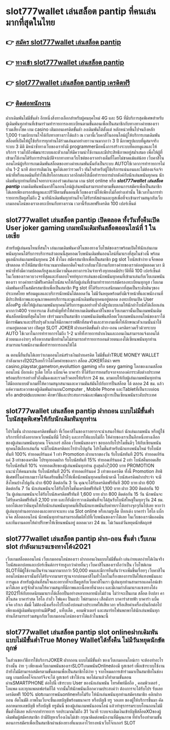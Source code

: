# slot777wallet เล่นสล็อต pantip  ที่คนเล่นมากที่สุดในไทย

## 👉 [สมัคร slot777wallet เล่นสล็อต pantip](https://slot777wallet.com/)
## 👉 [ทางเข้า slot777wallet เล่นสล็อต pantip](https://slot777wallet.com/)
## 👉 [slot777wallet เล่นสล็อต pantip เครดิตฟรี](https://slot777wallet.com/)
## 👉 [ติดต่อพนักงาน](https://slot777wallet.com/)


ฝากเดิมพันไม่มีขั้นต่ำ  อีกหนึ่งสิ่งทางเลือกสำหรับผู้คนยุคใหม่ 4G และ 5G ที่มีบริการสุดพิเศษสำหรับผู้เดิมพันทุกท่านที่เข้ามาร่วมทำรายการลงทะเบียนตามขั้นตอนเพื่อเป็นสมาชิกกับทางทางค่ายของเราร่วมเสี่ยงโชค เกม casino  เติมถอนเครดิตขั้นต่ำ ลงเดิมพันได้ตั้งแต่ หลักหน่วยขึ้นไปจนถึงหลัก 1,000 ร่วมเบิกบานใจได้กับทางทางเราได้แล้ว ณ เวลานี้เว็บคาสิโนออนไลน์ผู้ให้บริการเกมเดิมพันสล็อตที่เปิดให้ผู้ใช้บริการทุกท่านได้ร่วมเล่นมาอย่างยาวนานมากกว่า 3 ปี มีภาพรูปแบบที่ดูสมจจริง ระบบ 3 มิติ
มิหนำซ้ำทางเว็บของเรายังมี  programmerมือหนึ่งการสร้างระบบที่คอยดูแลและให้บริการ  รวมไปถึงพัฒนาระบบและตัวเกมให้มีความน่าใช้งานและมีประสิทธิภาพอยู่สม่ำเสมอ เพื่อให้ผู้ที่เข้ามาใช้งานได้รับการปรนนิบัติจากทางทางเว็บไซต์ของเราอย่างเต็มที่โดยไม่ขาดแม้แต่น้อย เว็บคาสิโนออนไลน์ผู้บริการเกมเดิมพันสล็อตของทางค่ายเกมพันนั้นยังเป็นระบบ AUTOใช้เวลาการทำรายการไม่เกิน 1-2 นาที ต่อการเติมเงิน พูดได้เลยว่ารวดเร็ว ทันใจสำหรับผู้ใช้บริการแน่นอนและไม่ต้องแจ้งเจ้าหน้าที่หรือแอดมินที่ทำให้เสียโอกาสและเวลาอีกต่อไปเมื่อทำรายการฝากตังค์กับนักเล่นพนันทุกคน
นักเดิมพันทุกท่านที่สนใจอยากจะลองร่วมเล่นเกม เกม slot online หรือ ***slot777wallet เล่นสล็อต pantip*** เกมเดิมพันพนันคาสิโนออนไลน์ผู้เล่นพนันสามารถทำตามขั้นตอนการสมัครเพื่อเป็นสมาชิกได้เลยเพียงกรอกข้อมูลและปรัวัติตามขั้นตอนที่เว็บของเรามีให้เพียงไม่กี่อย่างเท่านั้น ใช้เวลาในการทำรายการเปิดยูสไม่ถึง 2 นาทีนักเดิมพันทุกท่านก็จะได้รับรหัสผ่านและยูสเพื่อที่จะเข้ามาร่วมสนุกกับเว็บเกมออนไลน์ของเราลงทะเบียนกับทางเราณ เวลานี้รับเลยฟรีเครดิต 100 เปอร์เซ็นต์ 

## slot777wallet เล่นสล็อต pantip เปิดตลอด ทั้งวันทั้งคืนเปิด User joker gaming เกมพนันเดิมพันสล็อตออนไลน์ที่ 1 ในเอเชีย

สำหรับผู้เล่นคนไหนที่สนใจ เล่นเกมเดิมพันคาสิโนของทางเว็บไซต์ของเราพร้อมเปิดให้นักเล่นเกมพนันทุกคนได้รับการบริการแล้วตอนนี้สุดยอดเว็บพนันเดิมพันออนไลน์ที่มาแรงที่สุดในช่วงนี้ พร้อมดูแลนักเล่นเกมพนันทุกคน 24 ชั่วโมง สมัครสมาชิกเพื่อเป็นสมาชิก pg slot โบนัสเข้าง่าย แจ็กพอตเข้าตลอด ทำให้มีสมาชิกจำนวนมากติดอกติดใจแล้วกลับมาใช้งานกับทางค่ายของเราต่ออยู่ตลอดเวลา มิหนำซ้ำยังมีความปลอดภัยสูงและมีความั่นคงทางการเงินจ่ายจริงทุกยอดมีประวัติที่ดี 100 เปอร์เซ็นต์ ในเว็บของเราควบวงจรที่สุดและยังตอบโจทย์ทุกการเล่นของนักพนันทุกคนที่เข้ามาเล่นกับเว็บเกมพนันของเรา
ทางค่ายเรามีฟรีเครดิตโบนัสแจกให้กับผู้เล่นที่เข้ามาทำรายการสมัครลงทะเบียนทุกยูส เว็บเกมเดิมพันคาสิโนสมัครสมาชิกเพื่อเป็นสมาชิก Pg slot ที่ได้รับกระแสนิยมมากที่สุดเป็นระดับต้นๆของประเทศไทย พร้อมดูแลและบริการนักพนันได้ตลอดวัน ไม่มีวันหยุดพร้อมยังมีเจ้าหน้าที่และพนักงานที่มีประสิทธิภาพและคุณภาพคอยบริการและดูแลนักเดิมพันทุกคนอยู่ตลอด ลงทะเบียนเปิด User สล็อตPg เพื่อให้ผู้เล่นเกมพนันทุกคนได้รับการดูแลอย่างทั่วถึงมีรูปแบบเกมให้นักล่าโบนัสได้เลือกเล่นมากกว่า400 รายการเกม
สิ่งสำคัญที่ทำให้ค่ายเกมเดิมพันคาสิโนของเว็บเกมเรานั้นเป็นเกมพนันเดิมพันสล็อตนิยมที่สุดในไทย เข้าร่วมมาเป็นสมาชิก  เกมพนันเดิมพันสล็อตเว็บเกมพนันออนไลน์ของเราได้มีการพัฒนาและปรับปรุงตัวเกมให้มีภาพกราฟฟิกที่สมจริงและสวยงามเพื่อให้ลักษณะตัวเกมนั้นน่าใช้งานอยู่ตลอดเวลา เปิดยูส SLOT JOKER ฝากเครดิตขั้นต่ำ ฝาก-ถอน เครดิตรวดเร็วด้วยระบบ AUTO ใช้เวลาในการทำรายการไม่ถึง 1-2 นาทีทั้งรายการฝากเงินและถอนเงินสามารถแจ้งถอนได้ด้วยตนเองง่ายๆ หรือหากสมาชิกท่านใดไม่สามารถทำรายการถอนด้วยตนเองได้เซียนพนันทุกท่านสามารถแจ้งพนักงานเพื่อทำรายการถอนให้ได้

ณ ตอนนี้ยืนยันได้เลยว่าเกมออนไลน์สร้างเงินฝากเครดิต ไม่มีขั้นต่ำTRUE MONEY WALLET กำลังมาแรงปี2021เลยก็ว่าได้โดยค่ายของเรา สล็อต JOKERได้นำ  wm casino,playstar,gametron,evoluttion gaming หรือ sexy gaming โลกของเกมสล็อตออนไลน์ ป๊อกเด้ง รูเล็ต ไฮโล แบ็กแจ๊ค บาคาร่า ที่ได้รับการยอมรับจากจากองค์กรระดับต่างประเทศ พร้อมบริการอย่างทั่วถึงมั่นคงและรวดเร็วคอยให้บริการ 24 ชม. มามอบให้กับผู้เล่นเกมพนันทุกท่าน ได้มีออกแบบตัวเกมที่ให้ความสนุกสนานและความมันส์มันไปกับการปั่นสล็อต ได้ ตลอด 24 ชม. แล้วแต่ความสะดวกของผู้เดิมพันผ่านบนComputer , Mobile Phone และTabletที่เป็นระบบios หรือ androidแบบพกพา ศึกษาวิธีและประสบการณ์และพัฒนาสู่การเป็นเซียนพนันระดับประเทศ

## slot777wallet เล่นสล็อต pantip ฝากถอน แบบไม่มีขั้นต่ำ โบนัสสุดพิเศษให้กับนักเดิมพันทุกท่าน

โปรโมชั่น ฝากถอนเครดิตขขั้นต่ำ ที่เว็บคาสิโนของเราอยากจะนำเสนอให้แก่  นักเล่นเกมพนัน หรือผู้ใช้บริการที่กำลังอยากหาเว็บพนันที่มี โปรดีๆ และการให้แบบไม่กั๊ก ให้ค่ายของเราเป็นอีกหนึ่งทางเลือกของผู้เล่นเกมพนันทุกคน โจ๊กเกอร์ สล็อต เว็บพนันของเรา ขอบอกกับโปรโมชั่นดีๆ ให้กับเซียนพนันทุกคนได้เลือกเล่นกัน จะมีโบนัสเครดิตอะไรบ้างไปดูกัน
โปรโมชั่นสำหรับนักแทงพนันใหม่ รับโบนัสทันที 100% ทำยอดเทิร์นแค่ 1 เท่า
 Promotion ฝากแรกของวัน รับโบนัสทันที 20% ทำยอดเทิร์นแค่ 3 เท่าของเครดิต
โปรทุกยอดฝาก รับโบนัสทันที 15% ทำยอดเทิร์นแค่ 2 เท่า
โบนัสคืนยอดเสีย รับโบนัสทันที 10% จากยอดเสียของผู้เล่นพนันทุกท่าน สูงสุดถึง7,000 บาท
 PROMOTION แนะนำให้คนมาเล่น รับโบนัสทันที 20% ทำยอดเทิร์นแค่ 3 เท่าของเครดิต
ทั้งนี้ Promotion สิทธิพิเศษที่ในค่ายเกมเราได้จัดเตรียมขึ้นไว้ให้เพื่อนักพนันทุกคนที่หน้าตาดี โบนัสเครดิตฝากประจำ จะมีสิ่งไหนบ้างไปดูกัน
ฝาก 600 ติดต่อกัน 3 วัน คุณจะได้รับเครดิตฟรีทันที 300 บาท
ฝาก 600 ติดต่อกัน 7 วัน นักเล่นพนันจะได้รับโปรโมชั่นเครดิตฟรีทันที 1,100 บาท
ฝาก 300 ติดต่อกัน 10 วัน ผู้เล่นเกมพนันจะได้รับโบนัสเครดิตฟรีทันที 1,600 บาท
ฝาก 800 ติดต่อกัน 15 วัน นักพนันจะได้รับเครดิตฟรีทันที 2,100 บาท
และก็ยังมีการวางเดิมพันที่จะได้ลุ้นรับโบนัสใหญ่ในทุกๆวัน 24 ชม. บอกได้เลยว่าคืนทุนให้กับนักเล่นพนันทุกคนที่เป็นนักแทงพนันกับค่ายเราได้อย่างจุกๆกันไปเลย หากว่าผู้เล่นทุกท่านอยากลองและอยากจะแทง เกม Slot online หรือเกมรูเล็ต  ป๊อกเด้ง บาคาร่า ไฮโล แบ็กแจ๊ค สล็อตออนไลน์ นักพนันทุกท่านสามารถสัมผัสไปที่เว็บพนันของเราได้เลย ในเว็บของเรามีแอดมินและทีมงานคอยให้คำปรึกษาให้เซียนพนันอยู่ ตลอดเวลา 24 ชม. ไม่เว้นแต่วันหยุดนักขัตฤกษ์

## slot777wallet เล่นสล็อต pantip ฝาก-ถอน ขั้นต่ำ  เว็บเกม slot กำลังมาแรงแซงทางโค้ง2021

เว็บเกมสล็อตออนไลน์ เว็บเกมออนไลน์ของเรา ฝากถอนเงินแบบไม่มีขั้นต่ำ เล่นง่ายแตกง่ายได้เงินจริง โบนัสแตกบ่อยและเปอร์เซ็นต์การจ่ายสูงกว่าค่ายอื่นๆ เว็บคาสิโนของเราถือว่าเป็น เว็บไซต์เกม SLOTที่มีผู้ใช้งานเป็นจำนวนมากมากกว่า 50,000 คนและมีการยืนยันว่าจะเพิ่มขึ้นเรื่อยๆ เว็บคาสิโนออนไลน์ของเรานั้นยังได้รับจากมาตราฐานจากบ่อนคาสิโนทั่วโลกในเรื่องของการเปิดให้แทงพนันและการดูแล สำหรับผู้เล่นที่สนใจและอยากที่จะเปิดยูสกับเว็บคาสิโนเรา ผู้เล่นทุกท่านสามารถแอดไลน์เข้ามาได้เลย
	มารู้จักตัวเกมให้ความสนุกที่มีภาพและเนื้อหาที่น่าลอง และมีเกมกำลังมาแรงแซงทางโค้งปี2021ให้กับยอดนิยมมาแรงได้เลือกปั่นอย่างหลากหลายนับไม่ถ้วน  ไม่ว่าจะเป็นเกม สล็อต ยิงปลา คาสิโนสด บาคาร่าสด ไฮโล กำถั่ว ไพ่แคง ปั่นแปะ ไพ่สามกอง เสือมังกร บาคาร่าสายฟ้า บาคาร่า แบ็คแจ๊ค เก้าเก ดัมมี่ ไม่ต้องนั่งเครื่องไปไกลถึงบ่อนต่างประเทศให้เสียเวลา หรือเสียค่าเครื่องบินอีกต่อไป เพียงแค่ผู้เดิมพันทุกท่านมีiPad , แท็บเล็ต , คอมพิวเตอร์ และสมาร์ทโฟนพกพาได้นักเล่นพนันทุกท่านก็สามารถร่วมสนุกกับเว็บเกมออนไลน์ของเราได้แล้วในขณะนี้

## slot777wallet เล่นสล็อต pantip slot onlineฝากเดิมพัน แบบไม่มีขั้นต่ำTrue Money Walletได้ทั้งคืน ไม่มีวันหยุดนักขัตฤกษ์

ในส่วนของวิธีการใช้บริการJOKER ฝากถอน แบบไม่มีขั้นต่ำ ของเว็บเกมออนไลน์เรา จะต้องทำอะไรบ้างนั้น ง่าย ๆ เพียงแค่เว็บเกมพนันของเราSLOTเกมพนันOnlineต้องมี ยูสเซอร์ เพื่อเข้าระบบใช้งาน ถ้ายังไม่มีสามารถสมัครตามขั้นตอนเพื่อเป็นสมาชิกได้ง่าย ๆ จากโหมดการเข้าร่วมมาเป็นสมาชิกในช่อง เมนู เกมสล็อตโจ๊กเกอร์จึงจะได้ ยูสเซอร์ เข้าใช้งาน พอได้มาแล้วก็ทำตามขั้นตอนผ่านSMARTPHONE ต่อไปนี้
เข้าระบบ User  ของนักเล่นพนัน โทรศัพท์มือถือ , คอมพิวเตอร์ , ไอแพด และทุกแพลตฟอร์มก็ได้
จากนั้นให้นักพนันเลือกความประสงค์ว่า ต้องการจะได้รับโปร รับเลยเครดิตฟรี 100% slotเกมการพนันonlineหรือไม่รับ
ให้นักเล่นพนันทุกท่านสมัครสมาชิก คลิกฝาก ถอน  อัตโนมัติ ภาพในเว็บจะขึ้นเลขบัญชีพร้อมธนาคาร หรือบัญชี ทรู วอเลท ของผู้ให้บริการขึ้นมา
คัดลอกหมายเลขบัญชี หรือบัญชี  ทรูมันนี่ ของผู้เล่นเกมพนันออนไลน์ แล้วทำธุรกรรมระบบโอนถอนไม่มีขั้นต่ำได้เลย
หลังจากทำรายการ รอประมาณไม่ถึง 31 วินาที ระบบจะเติมเงินเข้าบัญชีสล็อตXOของผู้เดิมพันผู้สมัครสมาชิก
ถ้ามีปัญหาเรื่องเงินไม่เข้า กรุณาติดต่อพนักงานที่มีคุณภาพ ที่ทำเรื่องทำตามขั้นตอนการสมัครเพื่อเป็นสมาชิกผ่านช่องทางที่แนบเอาไว้ทางหน้าเว็บโจ๊กเกอร์ SLOT


